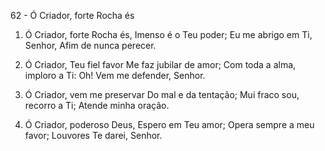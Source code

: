 62 - Ó Criador, forte Rocha és

1. Ó Criador, forte Rocha és,
   Imenso é o Teu poder;
   Eu me abrigo em Ti, Senhor,
   Afim de nunca perecer.

2. Ó Criador, Teu fiel favor
   Me faz jubilar de amor;
   Com toda a alma, imploro a Ti:
   Oh! Vem me defender, Senhor.

3. Ó Criador, vem me preservar
   Do mal e da tentação;
   Mui fraco sou, recorro a Ti;
   Atende minha oração.

4. Ó Criador, poderoso Deus,
   Espero em Teu amor;
   Opera sempre a meu favor;
   Louvores Te darei, Senhor.
